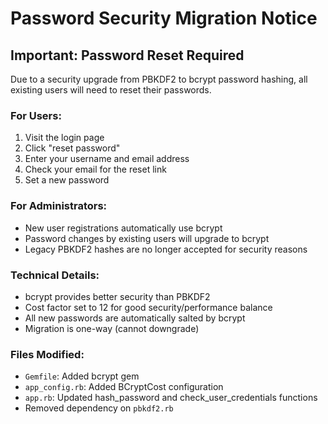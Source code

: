 # Password Security Migration Notice

## Important: Password Reset Required

Due to a security upgrade from PBKDF2 to bcrypt password hashing, all existing users will need to reset their passwords.

### For Users:
1. Visit the login page
2. Click "reset password" 
3. Enter your username and email address
4. Check your email for the reset link
5. Set a new password

### For Administrators:
- New user registrations automatically use bcrypt
- Password changes by existing users will upgrade to bcrypt
- Legacy PBKDF2 hashes are no longer accepted for security reasons

### Technical Details:
- bcrypt provides better security than PBKDF2
- Cost factor set to 12 for good security/performance balance
- All new passwords are automatically salted by bcrypt
- Migration is one-way (cannot downgrade)

### Files Modified:
- `Gemfile`: Added bcrypt gem
- `app_config.rb`: Added BCryptCost configuration
- `app.rb`: Updated hash_password and check_user_credentials functions
- Removed dependency on `pbkdf2.rb`